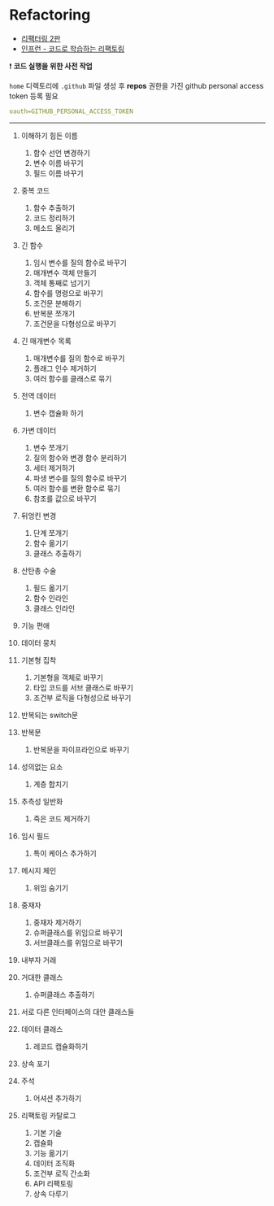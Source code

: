 # Refactoring

- [리팩터링 2판](https://product.kyobobook.co.kr/detail/S000001810241)
- [인프런 - 코드로 학습하는 리팩토링](https://inf.run/HJCN)

❗️ **코드 실행을 위한 사전 작업**

`home` 디렉토리에 `.github` 파일 생성 후 **repos** 권한을 가진 github personal access token 등록 필요

```yaml
oauth=GITHUB_PERSONAL_ACCESS_TOKEN
```

---

1. 이해하기 힘든 이름
   1. 함수 선언 변경하기
   2. 변수 이름 바꾸기
   3. 필드 이름 바꾸기

6. 중복 코드
   1. 함수 추출하기
   7. 코드 정리하기
   8. 메소드 올리기

10. 긴 함수
    1. 임시 변수를 질의 함수로 바꾸기
    11. 매개변수 객체 만들기
    12. 객체 통째로 넘기기
    13. 함수를 명령으로 바꾸기
    14. 조건문 분해하기
    15. 반복문 쪼개기
    16. 조건문을 다형성으로 바꾸기

18. 긴 매개변수 목록
    1. 매개변수를 질의 함수로 바꾸기
    19. 플래그 인수 제거하기
    20. 여러 함수를 클래스로 묶기

22. 전역 데이터
    1. 변수 캡슐화 하기
    
23. 가변 데이터
    1. 변수 쪼개기
    25. 질의 함수와 변경 함수 분리하기
    26. 세터 제거하기
    27. 파생 변수를 질의 함수로 바꾸기
    28. 여러 함수를 변환 함수로 묶기
    29. 참조를 값으로 바꾸기
    
30. 뒤엉킨 변경
    1. 단계 쪼개기
    32. 함수 옮기기
    33. 클래스 추출하기
    
34. 산탄총 수술
    1. 필드 옮기기
    36. 함수 인라인
    37. 클래스 인라인
    
38. 기능 편애

39. 데이터 뭉치

40. 기본형 집착
    1. 기본형을 객체로 바꾸기
    42. 타입 코드를 서브 클래스로 바꾸기
    43. 조건부 로직을 다형성으로 바꾸기
    
44. 반복되는 switch문

45. 반복문
    1. 반복문을 파이프라인으로 바꾸기
    
47. 성의없는 요소
    1. 계층 합치기
    
49. 추측성 일반화
    1. 죽은 코드 제거하기
    
51. 임시 필드
    1. 특이 케이스 추가하기
    
53. 메시지 체인
    1. 위임 숨기기
    
55. 중재자
    1. 중재자 제거하기
    57. 슈퍼클래스를 위임으로 바꾸기
    58. 서브클래스를 위임으로 바꾸기
    
59. 내부자 거래

60. 거대한 클래스
    1. 슈퍼클래스 추출하기
    
62. 서로 다른 인터페이스의 대안 클래스들

63. 데이터 클래스
    1. 레코드 캡슐화하기
    
65. 상속 포기

66. 주석
    1. 어셔션 추가하기
    
68. 리팩토링 카탈로그
    1. 기본 기술
    70. 캡슐화
    71. 기능 옮기기
    72. 데이터 조직화
    73. 조건부 로직 간소화
    74. API 리팩토링
    75. 상속 다루기
